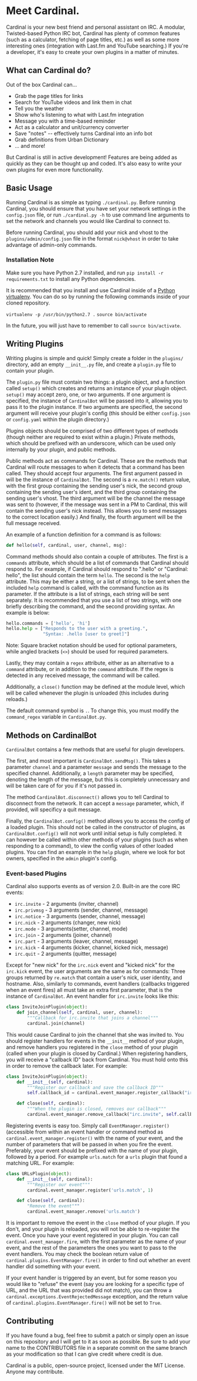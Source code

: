 # Meet Cardinal.
Cardinal is your new best friend and personal assistant on IRC. A modular, Twisted-based Python IRC bot, Cardinal has plenty of common features (such as a calculator, fetching of page titles, etc.) as well as some more interesting ones (integration with Last.fm and YouTube searching.) If you're a developer, it's easy to create your own plugins in a matter of minutes.

## What can Cardinal do?
Out of the box Cardinal can...

* Grab the page titles for links
* Search for YouTube videos and link them in chat
* Tell you the weather
* Show who's listening to what with Last.fm integration
* Message you with a time-based reminder
* Act as a calculator and unit/currency converter
* Save "notes" -- effectively turns Cardinal into an info bot
* Grab definitions from Urban Dictionary
* ... and more!

But Cardinal is still in active development! Features are being added as quickly as they can be thought up and coded. It's also easy to write your own plugins for even more functionality.

## Basic Usage
Running Cardinal is as simple as typing `./cardinal.py`. Before running Cardinal, you should ensure that you have set your network settings in the `config.json` file, or run `./cardinal.py -h` to use command line arguments to set the network and channels you would like Cardinal to connect to.

Before running Cardinal, you should add your nick and vhost to the `plugins/admin/config.json` file in the format `nick@vhost` in order to take advantage of admin-only commands.

### Installation Note
Make sure you have Python 2.7 installed, and run `pip install -r requirements.txt` to install any Python dependencies.

It is recommended that you install and use Cardinal inside of a [Python virtualenv](http://docs.python-guide.org/en/latest/dev/virtualenvs/). You can do so by running the following commands inside of your cloned repository.

`virtualenv -p /usr/bin/python2.7 .`
`source bin/activate`

In the future, you will just have to remember to call `source bin/activate`.

## Writing Plugins
Writing plugins is simple and quick! Simply create a folder in the `plugins/` directory, add an empty `__init__.py` file, and create a `plugin.py` file to contain your plugin.

The `plugin.py` file must contain two things: a plugin object, and a function called `setup()` which creates and returns an instance of your plugin object. `setup()` may accept zero, one, or two arguments. If one argument is specified, the instance of `CardinalBot` will be passed into it, allowing you to pass it to the plugin instance. If two arguments are specified, the second argument will receive your plugin's config (this should be either `config.json` or `config.yaml` within the plugin directory.)

Plugins objects should be comprised of two different types of methods (though neither are required to exist within a plugin.) Private methods, which should be prefixed with an underscore, which can be used only internally by your plugin, and public methods.

Public methods act as commands for Cardinal. These are the methods that Cardinal will route messages to when it detects that a command has been called. They should accept four arguments. The first argument passed in will be the instance of `CardinalBot`. The second is a `re.match()` return value, with the first group containing the sending user's nick, the second group containing the sending user's ident, and the third group containing the sending user's vhost. The third argument will be the channel the message was sent to (however, if the message was sent in a PM to Cardinal, this will contain the sending user's nick instead. This allows you to send messages to the correct location easily.) And finally, the fourth argument will be the full message received.

An example of a function definition for a command is as follows:

```python
def hello(self, cardinal, user, channel, msg):
```

Command methods should also contain a couple of attributes. The first is a `commands` attribute, which should be a list of commands that Cardinal should respond to. For example, if Cardinal should respond to ".hello" or "Cardinal: hello", the list should contain the term `hello`. The second is the `help` attribute. This may be either a string, or a list of strings, to be sent when the included `help` command is called, with the command function as its parameter. If the attribute is a list of strings, each string will be sent separately. It is recommended that you use a list of two strings, with one briefly describing the command, and the second providing syntax. An example is below:

```python
hello.commands = ['hello', 'hi']
hello.help = ["Responds to the user with a greeting.",
              "Syntax: .hello [user to greet]"]
```

Note: Square bracket notation should be used for optional parameters, while angled brackets (`<>`) should be used for required parameters.

Lastly, they may contain a `regex` attribute, either as an alternative to a `command` attribute, or in addition to the `command` attribute. If the regex is detected in any received message, the command will be called.

Additionally, a `close()` function may be defined at the module level, which will be called whenever the plugin is unloaded (this includes during reloads.)

The default command symbol is `.`. To change this, you must modify the `command_regex` variable in `CardinalBot.py`.

## Methods on CardinalBot
`CardinalBot` contains a few methods that are useful for plugin developers.

The first, and most important is `CardinalBot.sendMsg()`. This takes a parameter `channel` and a parameter `message` and sends the message to the specified channel. Additionally, a `length` parameter may be specified, denoting the length of the message, but this is completely unnecessary and will be taken care of for you if it's not passed in.

The method `CardinalBot.disconnect()` allows you to tell Cardinal to disconnect from the network. It can accept a `message` parameter, which, if provided, will specificy a quit message.

Finally, the `CardinalBot.config()` method allows you to access the config of a loaded plugin. This should not be called in the constructor of plugins, as `CardinalBot.config()` will not work until initial setup is fully completed. It can however be called within other methods of your plugins (such as when responding to a command), to view the config values of other loaded plugins. You can find an example in the `help` plugin, where we look for bot owners, specified in the `admin` plugin's config.

### Event-based Plugins
Cardinal also supports events as of version 2.0. Built-in are the core IRC events:

* `irc.invite` - 2 arguments (inviter, channel)
* `irc.privmsg` - 3 arguments (sender, channel, message)
* `irc.notice` - 3 arguments (sender, channel, message)
* `irc.nick` - 2 arguments (changer, new nick)
* `irc.mode` - 3 arguments(setter, channel, mode)
* `irc.join` - 2 arguments (joiner, channel)
* `irc.part` - 3 arguments (leaver, channel, message)
* `irc.kick` - 4 arguments (kicker, channel, kicked nick, message)
* `irc.quit` - 2 arguments (quitter, message)

Except for "new nick" for the `irc.nick` event and "kicked nick" for the `irc.kick` event, the user arguments are the same as for commands: Three groups returned by `re.match` that contain a user's nick, user identity, and hostname. Also, similarly to commands, event handlers (callbacks triggered when an event fires) all must take an extra first parameter, that is the instance of `CardinalBot`. An event handler for `irc.invite` looks like this:

```python
class InviteJoinPlugin(object):
    def join_channel(self, cardinal, user, channel):
        """Callback for irc.invite that joins a channel"""
        cardinal.join(channel)
```

This would cause Cardinal to join the channel that she was invited to. You should register handlers for events in the `__init__` method of your plugin, and remove handlers you registered in the `close` method of your plugin (called when your plugin is closed by Cardinal.) When registering handlers, you will receive a "callback ID" back from Cardinal. You must hold onto this in order to remove the callback later. For example:

```python
class InviteJoinPlugin(object):
    def __init__(self, cardinal):
        """Register our callback and save the callback ID"""
        self.callback_id = cardinal.event_manager.register_callback("irc.invite", self.join_channel)

    def close(self, cardinal):
        """When the plugin is closed, removes our callback"""
        cardinal.event_manager.remove_callback("irc.invite", self.callback_id)
```

Registering events is easy too. Simply call `EventManager.register()` (accessible from within an event handler or command method as `cardinal.event_manager.register()` with the name of your event, and the number of parameters that will be passed in when you fire the event. Preferably, your event should be prefixed with the name of your plugin, followed by a period. For example `urls.match` for a `urls` plugin that found a matching URL. For example:

```python
class URLsPlugin(object):
    def __init__(self, cardinal):
        """Register our event"""
        cardinal.event_manager.register('urls.match', 1)

    def close(self, cardinal):
        "Remove the event"""
        cardinal.event_manager.remove('urls.match')
```

It is important to remove the event in the `close` method of your plugin. If you don't, and your plugin is reloaded, you will not be able to re-register the event. Once you have your event registered in your plugin. You can call `cardinal.event_manager.fire`, with the first parameter as the name of your event, and the rest of the parameters the ones you want to pass to the event handlers. You may check the boolean return value of `cardinal.plugins.EventManager.fire()` in order to find out whether an event handler did something with your event.

If your event handler is triggered by an event, but for some reason you would like to "refuse" the event (say you are looking for a specific type of URL, and the URL that was provided did not match), you can throw a `cardinal.exceptions.EventRejectedMessage` exception, and the return value of `cardinal.plugins.EventManager.fire()` will not be set to `True`.

## Contributing
If you have found a bug, feel free to submit a patch or simply open an issue on this repository and I will get to it as soon as possible. Be sure to add your name to the CONTRIBUTORS file in a separate commit on the same branch as your modification so that I can give credit where credit is due.

Cardinal is a public, open-source project, licensed under the MIT License. Anyone may contribute.
